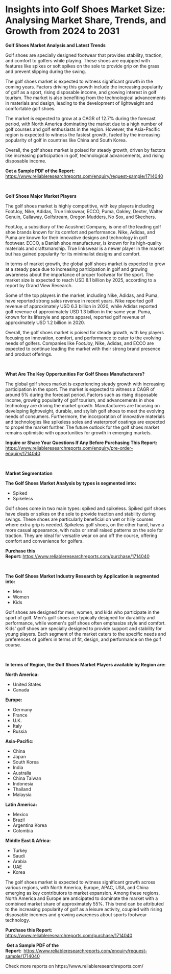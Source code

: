 <p><h1>Insights into Golf Shoes Market Size: Analysing Market Share, Trends, and Growth from 2024 to 2031</h1></p><p><strong>Golf Shoes Market Analysis and Latest Trends</strong></p>
<p><p>Golf shoes are specially designed footwear that provides stability, traction, and comfort to golfers while playing. These shoes are equipped with features like spikes or soft spikes on the sole to provide grip on the grass and prevent slipping during the swing.</p><p>The golf shoes market is expected to witness significant growth in the coming years. Factors driving this growth include the increasing popularity of golf as a sport, rising disposable income, and growing interest in golf tourism. The market is also benefiting from the technological advancements in materials and design, leading to the development of lightweight and comfortable golf shoes.</p><p>The market is expected to grow at a CAGR of 12.7% during the forecast period, with North America dominating the market due to a high number of golf courses and golf enthusiasts in the region. However, the Asia-Pacific region is expected to witness the fastest growth, fueled by the increasing popularity of golf in countries like China and South Korea.</p><p>Overall, the golf shoes market is poised for steady growth, driven by factors like increasing participation in golf, technological advancements, and rising disposable income.</p></p>
<p><strong>Get a Sample PDF of the Report:&nbsp;</strong> <a href="https://www.reliableresearchreports.com/enquiry/request-sample/1714040">https://www.reliableresearchreports.com/enquiry/request-sample/1714040</a></p>
<p>&nbsp;</p>
<p><strong>Golf Shoes Major Market Players</strong></p>
<p><p>The golf shoes market is highly competitive, with key players including FootJoy, Nike, Adidas, True linkswear, ECCO, Puma, Oakley, Dexter, Walter Genuin, Callaway, Golfstream, Oregon Mudders, No Sox, and Skechers. </p><p>FootJoy, a subsidiary of the Acushnet Company, is one of the leading golf shoe brands known for its comfort and performance. Nike, Adidas, and Puma are known for their innovative designs and technology in golf footwear. ECCO, a Danish shoe manufacturer, is known for its high-quality materials and craftsmanship. True linkswear is a newer player in the market but has gained popularity for its minimalist designs and comfort.</p><p>In terms of market growth, the global golf shoes market is expected to grow at a steady pace due to increasing participation in golf and growing awareness about the importance of proper footwear for the sport. The market size is expected to reach USD 8.1 billion by 2025, according to a report by Grand View Research.</p><p>Some of the top players in the market, including Nike, Adidas, and Puma, have reported strong sales revenue in recent years. Nike reported golf revenue of approximately USD 6.3 billion in 2020, while Adidas reported golf revenue of approximately USD 1.3 billion in the same year. Puma, known for its lifestyle and sports apparel, reported golf revenue of approximately USD 1.2 billion in 2020.</p><p>Overall, the golf shoes market is poised for steady growth, with key players focusing on innovation, comfort, and performance to cater to the evolving needs of golfers. Companies like FootJoy, Nike, Adidas, and ECCO are expected to continue leading the market with their strong brand presence and product offerings.</p></p>
<p>&nbsp;</p>
<p><strong>What Are The Key Opportunities For Golf Shoes Manufacturers?</strong></p>
<p><p>The global golf shoes market is experiencing steady growth with increasing participation in the sport. The market is expected to witness a CAGR of around 5% during the forecast period. Factors such as rising disposable income, growing popularity of golf tourism, and advancements in shoe technology are driving the market growth. Manufacturers are focusing on developing lightweight, durable, and stylish golf shoes to meet the evolving needs of consumers. Furthermore, the incorporation of innovative materials and technologies like spikeless soles and waterproof coatings are expected to propel the market further. The future outlook for the golf shoes market remains optimistic with opportunities for growth in emerging markets.</p></p>
<p><strong>Inquire or Share Your Questions If Any Before Purchasing This Report:</strong> <a href="https://www.reliableresearchreports.com/enquiry/pre-order-enquiry/1714040">https://www.reliableresearchreports.com/enquiry/pre-order-enquiry/1714040</a></p>
<p>&nbsp;</p>
<p><strong>Market Segmentation</strong></p>
<p><strong>The Golf Shoes Market Analysis by types is segmented into:</strong></p>
<p><ul><li>Spiked</li><li>Spikeless</li></ul></p>
<p><p>Golf shoes come in two main types: spiked and spikeless. Spiked golf shoes have cleats or spikes on the sole to provide traction and stability during swings. These shoes are particularly beneficial on wet or hilly courses where extra grip is needed. Spikeless golf shoes, on the other hand, have a more casual appearance, with nubs or small raised patterns on the sole for traction. They are ideal for versatile wear on and off the course, offering comfort and convenience for golfers.</p></p>
<p><strong>Purchase this Report:&nbsp;</strong><a href="https://www.reliableresearchreports.com/purchase/1714040">https://www.reliableresearchreports.com/purchase/1714040</a></p>
<p>&nbsp;</p>
<p><strong>The Golf Shoes Market Industry Research by Application is segmented into:</strong></p>
<p><ul><li>Men</li><li>Women</li><li>Kids</li></ul></p>
<p><p>Golf shoes are designed for men, women, and kids who participate in the sport of golf. Men's golf shoes are typically designed for durability and performance, while women's golf shoes often emphasize style and comfort. Kids' golf shoes are specially designed to provide support and stability for young players. Each segment of the market caters to the specific needs and preferences of golfers in terms of fit, design, and performance on the golf course.</p></p>
<p>&nbsp;</p>
<p><strong>In terms of Region, the Golf Shoes Market Players available by Region are:</strong></p>
<p>
    <p> <strong> North America: </strong>
        <ul>
            <li>United States</li>
            <li>Canada</li>
        </ul>
        </p> 
    <p> <strong> Europe: </strong>
        <ul>
            <li>Germany</li>
            <li>France</li>
            <li>U.K.</li>
            <li>Italy</li>
            <li>Russia</li>
        </ul>
        </p> 
    <p> <strong> Asia-Pacific: </strong>
        <ul>
            <li>China</li>
            <li>Japan</li>
            <li>South Korea</li>
            <li>India</li>
            <li>Australia</li>
            <li>China Taiwan</li>
            <li>Indonesia</li>
            <li>Thailand</li>
            <li>Malaysia</li>
        </ul>
        </p> 
    <p> <strong> Latin America: </strong>
        <ul>
            <li>Mexico</li>
            <li>Brazil</li>
            <li>Argentina Korea</li>
            <li>Colombia</li>
        </ul>
        </p> 
    <p> <strong> Middle East & Africa: </strong>
        <ul>
            <li>Turkey</li>
            <li>Saudi</li>
            <li>Arabia</li>
            <li>UAE</li>
            <li>Korea</li>
        </ul>
    </p>
    </p>
<p><p>The golf shoes market is expected to witness significant growth across various regions, with North America, Europe, APAC, USA, and China emerging as key contributors to market expansion. Among these regions, North America and Europe are anticipated to dominate the market with a combined market share of approximately 55%. This trend can be attributed to the increasing popularity of golf as a leisure activity, coupled with rising disposable incomes and growing awareness about sports footwear technology.</p></p>
<p><strong>Purchase this Report: </strong><a href="https://www.reliableresearchreports.com/purchase/1714040">https://www.reliableresearchreports.com/purchase/1714040</a></p>
<p>&nbsp;<strong>Get a Sample PDF of the Report:&nbsp;&nbsp;</strong><a href="https://www.reliableresearchreports.com/enquiry/request-sample/1714040">https://www.reliableresearchreports.com/enquiry/request-sample/1714040</a></p>
<p><strong></strong></p>
<p>Check more reports on https://www.reliableresearchreports.com/</p>